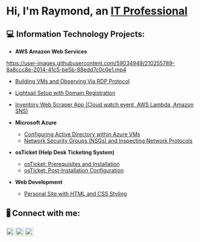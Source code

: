 <h1>Hi, I'm Raymond, an <a href="https://linkedin.com/in/Josh">IT Professional</a></h1>

<h2>💻 Information Technology Projects:</h2>

- <b>AWS Amazon Web Services</b>

https://user-images.githubusercontent.com/59034949/210255789-8a8ccc8e-2014-41c5-be5b-88edd7c0c0e1.mp4


  - [Building VMs and Observing Via RDP Protocol](https://github.com/rayme3000/configure-ad)
  - [Lightsail Setup with Domain Registration](https://github.com/rayme3000/azure-network-protocols)
  - [Inventory Web Scraper App (Cloud watch event, AWS Lambda, Amazon SNS)](https://github.com/rayme3000/azure-network-protocols)
- <b>Microsoft Azure</b>
  - [Configuring Active Directory within Azure VMs](https://github.com/rayme3000/configure-ad)
  - [Network Security Groups (NSGs) and Inspecting Network Protocols](https://github.com/rayme3000/azure-network-protocols)
- <b>osTicket (Help Desk Ticketing System)</b>
  - [osTicket: Prerequisites and Installation](https://github.com/rayme3000/osticket-prereqs)
  - [osTicket: Post-Installation Configuration](https://github.com/rayme3000/post-install-config)
 
  
 - <b>Web Development</b>
    - [Personal Site with HTML and CSS Styling](https://github.com/joshmadakorcc/configure-ad)

<h2>🖁 Connect with me:</h2>

[<img align="left" alt="Josh | LinkedIn" width="22px" src="https://cdn.jsdelivr.net/npm/simple-icons@v3/icons/linkedin.svg" />][linkedin]
[<img align="left" alt="Josh | Instagram" width="22px" src="https://cdn.jsdelivr.net/npm/simple-icons@v3/icons/instagram.svg" />][instagram]
[<img align="left" alt="Josh | Twitter" width="22px" src="https://cdn.jsdelivr.net/npm/simple-icons@v3/icons/twitter.svg" />][twitter]


[linkedin]: https://linkedin.com/in/in/raymond-brown-b5403b1b
[instagram]: https://www.instagram.com/raybrown3000/
[twitter]: https://twitter.com/Rayme3000Brown
